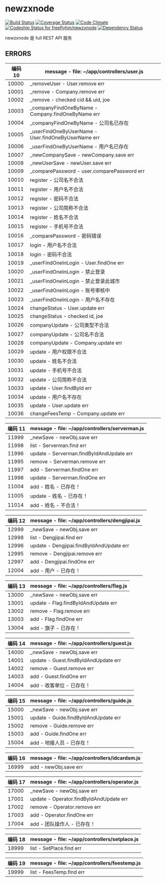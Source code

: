 # newzxnode

[![Build Status](https://travis-ci.org/freeflyhm/newzxnode.svg?branch=master)](https://travis-ci.org/freeflyhm/newzxnode)
[![Coverage Status](https://coveralls.io/repos/github/freeflyhm/newzxnode/badge.svg?branch=master)](https://coveralls.io/github/freeflyhm/newzxnode?branch=master)
[![Code Climate](https://codeclimate.com/github/freeflyhm/newzxnode/badges/gpa.svg)](https://codeclimate.com/github/freeflyhm/newzxnode)
[![Codeship Status for freeflyhm/newzxnode](https://codeship.com/projects/4f089460-28b2-0134-448a-5600f55ce6ca/status?branch=master)](https://codeship.com/projects/162450)
[![Dependency Status](https://gemnasium.com/badges/github.com/freeflyhm/newzxnode.svg)](https://gemnasium.com/github.com/freeflyhm/newzxnode)

newzxnode 是 full REST API 服务

## ERRORS

编码 10| message - file: ~/app/controllers/user.js
-------|---------------------------------------------------------
10000  | _removeUser - User.remove err
10001  | _remove - Company.remove err
10002  | _remove - checked cid && uid, joe
10003  | _companyFindOneByName - Company.findOneByName err
10004  | _companyFindOneByName - 公司名已存在
10005  | _userFindOneByUserName - User.findOneByUserName err
10006  | _userFindOneByUserName - 用户名已存在
10007  | _newCompanySave - newCompany.save err
10008  | _newUserSave - newUser.save err
10009  | _comparePassword - user.comparePassword err
10010  | register - 公司名不合法
10011  | register - 用户名不合法
10012  | register - 密码不合法
10013  | register - 公司简称不合法
10014  | register - 姓名不合法
10015  | register - 手机号不合法
10016  | _comparePassword - 密码错误
10017  | login - 用户名不合法
10018  | login - 密码不合法
10019  | _userFindOneInLogin - User.findOne err
10020  | _userFindOneInLogin - 禁止登录
10021  | _userFindOneInLogin - 禁止登录此城市
10022  | _userFindOneInLogin - 账号审核中
10023  | _userFindOneInLogin - 用户名不存在
10024  | changeStatus - User.update err
10025  | changeStatus - checked id, joe
10026  | companyUpdate - 公司类型不合法
10027  | companyUpdate - 公司名不合法
10028  | companyUpdate - Company.update err
10029  | update - 用户权限不合法
10030  | update - 姓名不合法
10031  | update - 手机号不合法
10032  | update - 公司简称不合法
10033  | update - User.findById err
10034  | update - 用户名不存在
10035  | update - User.update err
10036  | changeFeesTemp - Company.update err

编码 11| message - file: ~/app/controllers/serverman.js
-------|---------------------------------------------------------
11999  | _newSave - newObj.save err
11998  | list - Serverman.find err
11996  | update - Serverman.findByIdAndUpdate err
11995  | remove - Serverman.remove err
11997  | add - Serverman.findOne err
11998  | update - Serverman.findOne err
11004  | add - 姓名 - 已存在！
11005  | update - 姓名 - 已存在！
11014  | add - 姓名 - 不合法！

编码 12| message - file: ~/app/controllers/dengjipai.js
-------|---------------------------------------------------------
12999  | _newSave - newObj.save err
12998  | list - Dengjipai.find err
12996  | update - Dengjipai.findByIdAndUpdate err
12995  | remove - Dengjipai.remove err
12997  | add - Dengjipai.findOne err
12004  | add - 用户 - 已存在！

编码 13| message - file: ~/app/controllers/flag.js
-------|---------------------------------------------------------
13000  | _newSave - newObj.save err
13001  | update - Flag.findByIdAndUpdate err
13002  | remove - Flag.remove err
13003  | add - Flag.findOne err
13004  | add - 旗子 - 已存在！

编码 14| message - file: ~/app/controllers/guest.js
-------|---------------------------------------------------------
14000  | _newSave - newObj.save err
14001  | update - Guest.findByIdAndUpdate err
14002  | remove - Guest.remove err
14003  | add - Guest.findOne err
14004  | add - 收客单位 - 已存在！

编码 15| message - file: ~/app/controllers/guide.js
-------|---------------------------------------------------------
15000  | _newSave - newObj.save err
15001  | update - Guide.findByIdAndUpdate err
15002  | remove - Guide.remove err
15003  | add - Guide.findOne err
15004  | add - 地接人员 - 已存在！

编码 16| message - file: ~/app/controllers/idcardsm.js
-------|---------------------------------------------------------
16999  | add - newObj.save err

编码 17| message - file: ~/app/controllers/operator.js
-------|---------------------------------------------------------
17000  | _newSave - newObj.save err
17001  | update - Operator.findByIdAndUpdate err
17002  | remove - Operator.remove err
17003  | add - Operator.findOne err
17004  | add - 团队操作人 - 已存在！

编码 18| message - file: ~/app/controllers/setplace.js
-------|---------------------------------------------------------
18999  | list - SetPlace.find err

编码 19| message - file: ~/app/controllers/feestemp.js
-------|---------------------------------------------------------
19999  | list - FeesTemp.find err
